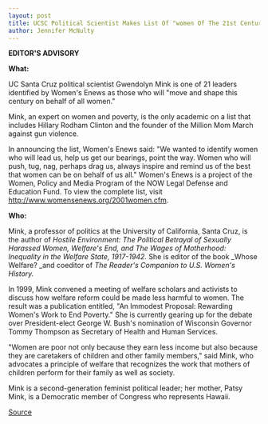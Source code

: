 ```yaml
---
layout: post
title: UCSC Political Scientist Makes List Of "women Of The 21st Century"
author: Jennifer McNulty
---
```


**EDITOR'S ADVISORY**

**What:**

UC Santa Cruz political scientist Gwendolyn Mink is one of 21 leaders identified by Women's Enews as those who will "move and shape this century on behalf of all women."

Mink, an expert on women and poverty, is the only academic on a list that includes Hillary Rodham Clinton and the founder of the Million Mom March against gun violence.

In announcing the list, Women's Enews said: "We wanted to identify women who will lead us, help us get our bearings, point the way. Women who will push, tug, nag, perhaps drag us, always inspire and remind us of the best that women can be on behalf of us all." Women's Enews is a project of the Women, Policy and Media Program of the NOW Legal Defense and Education Fund. To view the complete list, visit <http://www.womensenews.org/2001women.cfm>.

**Who:**

Mink, a professor of politics at the University of California, Santa Cruz, is the author of _Hostile Environment: The Political Betrayal of Sexually Harassed Women, Welfare's End, _and_ The Wages of Motherhood: Inequality in the Welfare State, 1917-1942._ She is editor of the book _Whose Welfare? _and coeditor of _The Reader's Companion to U.S. Women's History._

In 1999, Mink convened a meeting of welfare scholars and activists to discuss how welfare reform could be made less harmful to women. The result was a publication entitled, "An Immodest Proposal: Rewarding Women's Work to End Poverty." She is currently gearing up for the debate over President-elect George W. Bush's nomination of Wisconsin Governor Tommy Thompson as Secretary of Health and Human Services.

"Women are poor not only because they earn less income but also because they are caretakers of children and other family members," said Mink, who advocates a principle of welfare that recognizes the work that mothers of children perform for their family as well as society.

Mink is a second-generation feminist political leader; her mother, Patsy Mink, is a Democratic member of Congress who represents Hawaii.

[Source](http://www1.ucsc.edu/news_events/press_releases/archive/00-01/01-01/mink.html "Permalink to UCSC Press Release:UCSC professor makes women's list")
